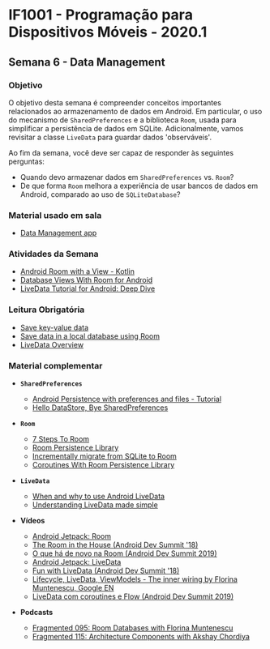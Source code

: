 # IF1001 - Programação para Dispositivos Móveis - 2020.1

## Semana 6 - Data Management

### Objetivo

O objetivo desta semana é compreender conceitos importantes relacionados ao armazenamento de dados em Android. Em particular, o uso do mecanismo de `SharedPreferences` e a biblioteca `Room`, usada para simplificar a persistência de dados em SQLite. Adicionalmente, vamos revisitar a classe `LiveData` para guardar dados 'observáveis'.

Ao fim da semana, você deve ser capaz de responder às seguintes perguntas: 

- Quando devo armazenar dados em `SharedPreferences` vs. `Room`?
- De que forma `Room` melhora a experiência de usar bancos de dados em Android, comparado ao uso de `SQLiteDatabase`?

### Material usado em sala

- [Data Management app](https://github.com/if1001/if1001.github.io/tree/master/2021-03-03/DataManagement)

### Atividades da Semana

- [Android Room with a View - Kotlin](https://codelabs.developers.google.com/codelabs/android-room-with-a-view-kotlin/#0)
- [Database Views With Room for Android](https://www.raywenderlich.com/10194335-database-views-with-room-for-android)
- [LiveData Tutorial for Android: Deep Dive](https://www.raywenderlich.com/10391019-livedata-tutorial-for-android-deep-dive)

### Leitura Obrigatória
- [Save key-value data](https://developer.android.com/training/data-storage/shared-preferences)
- [Save data in a local database using Room](https://developer.android.com/training/data-storage/room)
- [LiveData Overview](https://developer.android.com/topic/libraries/architecture/livedata?hl=en)

### Material complementar

- **`SharedPreferences`** 
  - [Android Persistence with preferences and files - Tutorial](https://www.vogella.com/tutorials/AndroidFileBasedPersistence/article.html)
  - [Hello DataStore, Bye SharedPreferences](https://medium.com/scalereal/hello-datastore-bye-sharedpreferences-android-f46c610b81d5)

- **`Room`** 
  - [7 Steps To Room](https://medium.com/androiddevelopers/7-steps-to-room-27a5fe5f99b2)
  - [Room Persistence Library](https://developer.android.com/topic/libraries/architecture/room)
  - [Incrementally migrate from SQLite to Room](https://medium.com/androiddevelopers/incrementally-migrate-from-sqlite-to-room-66c2f655b377)
  - [Coroutines With Room Persistence Library](https://www.raywenderlich.com/7414647-coroutines-with-room-persistence-library)

- **`LiveData`** 
  - [When and why to use Android LiveData](https://proandroiddev.com/when-and-why-to-use-android-livedata-93d7dd949138)
  - [Understanding LiveData made simple](https://medium.com/mobile-app-development-publication/understanding-live-data-made-simple-a820fcd7b4d0)

- **Vídeos**
  - [Android Jetpack: Room](https://www.youtube.com/watch?v=SKWh4ckvFPM)
  - [The Room in the House (Android Dev Summit '18)](https://www.youtube.com/watch?v=sU-ot_Oz3AE)
  - [O que há de novo na Room (Android Dev Summit 2019)](https://www.youtube.com/watch?v=_aJsh6P00c0)
  - [Android Jetpack: LiveData](https://www.youtube.com/watch?v=OMcDk2_4LSk)
  - [Fun with LiveData (Android Dev Summit '18)](https://www.youtube.com/watch?v=2rO4r-JOQtA)
  - [Lifecycle, LiveData, ViewModels - The inner wiring by Florina Muntenescu, Google EN](https://www.youtube.com/watch?v=U6Lgym1XEBI)
  - [LiveData com coroutines e Flow (Android Dev Summit 2019)](https://www.youtube.com/watch?v=B8ppnjGPAGE)
  
- **Podcasts**
  - [Fragmented 095: Room Databases with Florina Muntenescu](https://fragmentedpodcast.com/episodes/95/)
  - [Fragmented 115: Architecture Components with Akshay Chordiya](https://fragmentedpodcast.com/episodes/115/)